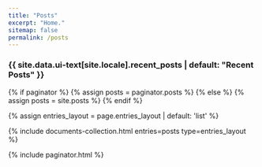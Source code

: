 ```yaml
---
title: "Posts"
excerpt: "Home."
sitemap: false
permalink: /posts
---
```


<h3 class="archive__subtitle">{{ site.data.ui-text[site.locale].recent_posts | default: "Recent Posts" }}</h3>
{% if paginator %}
  {% assign posts = paginator.posts %}
{% else %}
  {% assign posts = site.posts %}
{% endif %}

{% assign entries_layout = page.entries_layout | default: 'list' %}
<div class="entries-{{ entries_layout }}">
  {% include documents-collection.html entries=posts type=entries_layout %}
</div>

{% include paginator.html %}